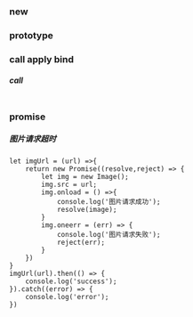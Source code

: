 ### new
### prototype
### call apply bind
##### call
```
```
### promise

##### 图片请求超时
```
let imgUrl = (url) =>{
    return new Promise((resolve,reject) => {
        let img = new Image();
        img.src = url;
        img.onload = () =>{
            console.log('图片请求成功');
            resolve(image);
        }
        img.oneerr = (err) => {
            console.log('图片请求失败');
            reject(err);
        }
    })
}
imgUrl(url).then(() => {
    console.log('success');
}).catch((error) => {
    console.log('error');
})
```